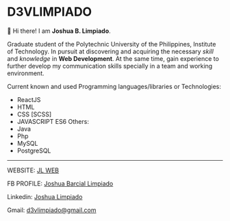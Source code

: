 # D3VLIMPIADO

👋 Hi there! I am **Joshua B. Limpiado**.

Graduate student of the Polytechnic University of the Philippines, Institute of Technology.
In pursuit at discovering and acquiring the necessary *skill* and *knowledge* in **Web Development**. At the same time, gain experience to further develop my communication skills specially in a team and working environment. 

Current known and used Programming languages/libraries or Technologies:
- ReactJS
- HTML
- CSS [SCSS]
- JAVASCRIPT ES6
Others:
- Java
- Php
- MySQL
- PostgreSQL
<hr>

WEBSITE: [JL WEB](https://d3vlimpiado.netlify.app/)

FB PROFILE: [Joshua Barcial Limpiado](https://www.facebook.com/josh.limpiado)

Linkedin: [Joshua Limpiado](https://www.linkedin.com/in/joshua-limpiado-2000/)

Gmail: [d3vlimpiado@gmail.com](mailto:d3vlimpiado@gmail.com)
